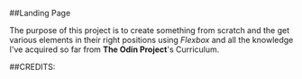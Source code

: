 ##Landing Page

The purpose of this project is to create something from scratch and the get various elements in their right positions using *Flexbox* and all the knowledge I've acquired so far from **The Odin Project**'s Curriculum.

##CREDITS:
